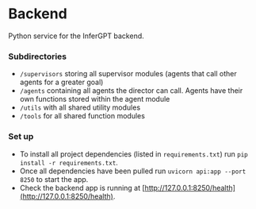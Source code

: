 # Backend

Python service for the InferGPT backend.

### Subdirectories
- `/supervisors` storing all supervisor modules (agents that call other agents for a greater goal)
- `/agents` containing all agents the director can call. Agents have their own functions stored within the agent module
- `/utils` with all shared utility modules
- `/tools` for all shared function modules

### Set up
- To install all project dependencies (listed in `requirements.txt`) run `pip install -r requirements.txt`.
- Once all dependencies have been pulled run `uvicorn api:app --port 8250` to start the app. 
- Check the backend app is running at [http://127.0.0.1:8250/health](http://127.0.0.1:8250/health).
